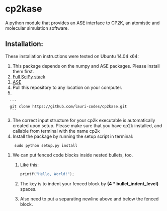 cp2kase
==================

A python module that provides an ASE interface to CP2K, an atomistic and molecular simulation software.

Installation:
------------------

These installation instructions were tested on Ubuntu 14.04 x64:

1. This package depends on the numpy and ASE packages. Please install them first.
  1. [Full SciPy stack](http://www.scipy.org/install.html)
  2. [ASE](https://wiki.fysik.dtu.dk/ase/)
2. Pull this repository to any location on your computer.
  1.

      ```
      git clone https://github.com/lauri-codes/cp2kase.git
      ```
        
3. The correct input structure for your cp2k executable is automatically created upon setup. Please make sure that you have cp2k installed, and callable from terminal with the name cp2k
4. Install the package by running the setup script in terminal:
```
    sudo python setup.py install
```
1. We can put fenced code blocks inside nested bullets, too.
   1. Like this:

        ```c
        printf("Hello, World!");
        ```

   2. The key is to indent your fenced block by **(4 * bullet_indent_level)** spaces.
   3. Also need to put a separating newline above and below the fenced block.
